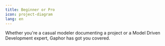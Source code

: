 ```yaml
---
title: Beginner or Pro
icon: project-diagram
lang: en
---
```


Whether you're a casual modeler documenting a project or a Model Driven Development expert, Gaphor has got you covered.
